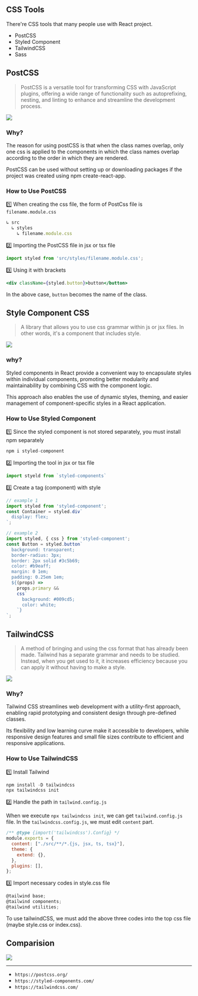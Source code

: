 ## CSS Tools
There're CSS tools that many people use with React project.

- PostCSS
- Styled Component
- TailwindCSS
- Sass

## PostCSS
> PostCSS is a versatile tool for transforming CSS with JavaScript plugins, offering a wide range of functionality such as 
autoprefixing, nesting, and linting to enhance and streamline the development process.

![](https://github.com/jinscodes/Blog_nextJS/assets/87598134/ee3aae26-4b00-47a3-b404-139cc0d439fb)

### Why?
The reason for using postCSS is that when the class names overlap, only one css is applied to the components in which the class names overlap according to the order in which they are rendered. 

PostCSS can be used without setting up or downloading packages if the project was created using npm create-react-app.

### How to Use PostCSS
1️⃣ When creating the css file, the form of PostCss file is `filename.module.css`

```jsx
↳ src
  ↳ styles
    ↳ filename.module.css
```

2️⃣ Importing the PostCSS file in jsx or tsx file

```jsx
import styled from 'src/styles/filename.module.css';
```

3️⃣ Using it with brackets

```jsx
<div className={styled.button}>button</button>
```

In the above case, `button` becomes the name of the class.

## Style Component CSS
> A library that allows you to use css grammar within js or jsx files. In other words, it's a component that includes style.

![](https://github.com/jinscodes/Blog_nextJS/assets/87598134/d4662ba4-204e-4bb9-8742-e2364c5ec83a)

### why?
Styled components in React provide a convenient way to encapsulate styles within individual components, promoting better modularity and maintainability by combining CSS with the component logic. 

This approach also enables the use of dynamic styles, theming, and easier management of component-specific styles in a React application.

### How to Use Styled Component
1️⃣ Since the styled component is not stored separately, you must install npm separately

```jsx
npm i styled-component
```

2️⃣ Importing the tool in jsx or tsx file

```jsx
import styeld from `styled-components`
```

3️⃣ Create a tag (component) with style

```jsx
// example 1
import styled from 'styled-component';
const Container = styled.div`
  display: flex;
`;

// example 2
import styled, { css } from 'styled-component';
const Button = styled.button`
  background: transparent;
  border-radius: 3px;
  border: 2px solid #3c5b69;
  color: #b9eaff;
  margin: 0 1em;
  padding: 0.25em 1em;
  ${(props) =>
    props.primary &&
    css`
      background: #009cd5;
      color: white;
    `}
`;
```

## TailwindCSS
> A method of bringing and using the css format that has already been made. Tailwind has a separate grammar and needs to be studied. Instead, when you get used to it, it increases efficiency because you can apply it without having to make a style.

![](https://github.com/jinscodes/Blog_nextJS/assets/87598134/becb6949-461f-4865-b141-01d03d1f3ebb)

### Why?
Tailwind CSS streamlines web development with a utility-first approach, enabling rapid prototyping and consistent design through pre-defined classes. 

Its flexibility and low learning curve make it accessible to developers, while responsive design features and small file sizes contribute to efficient and responsive applications.

### How to Use TailwindCSS
1️⃣ Install Tailwind

```jsx
npm install -D tailwindcss
npx tailwindcss init
```

2️⃣ Handle the path in `tailwind.config.js`

When we execute `npx tailwindcss init`, we can get `tailwind.config.js` file. In the `tailwindcss.config.js`, we must edit `content` part.

```jsx
/** @type {import('tailwindcss').Config} */
module.exports = {
  content: ["./src/**/*.{js, jsx, ts, tsx}"],
  theme: {
    extend: {},
  },
  plugins: [],
};
```

3️⃣ Import necessary codes in style.css file

```jsx
@tailwind base;
@tailwind components;
@tailwind utilities;
```

To use tailwindCSS, we must add the above three codes into the top css file (maybe style.css or index.css).

## Comparision
![](https://github.com/jinscodes/Blog_nextJS/assets/87598134/b5d6ef36-5de4-4514-94d3-9913ca462649)

---
- `https://postcss.org/`
- `https://styled-components.com/`
- `https://tailwindcss.com/`
